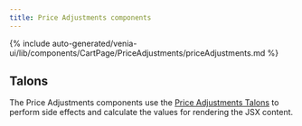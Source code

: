 ```yaml
---
title: Price Adjustments components
---
```


<!--
The reference doc content is generated automatically from the source code.
To update this section, update the doc blocks in the source code
-->

{% include auto-generated/venia-ui/lib/components/CartPage/PriceAdjustments/priceAdjustments.md %}

## Talons

The Price Adjustments components use the [Price Adjustments Talons][] to perform side effects and calculate the values for rendering the JSX content.

[price adjustments talons]: <{%link peregrine/reference/talons/CartPage/PriceAdjustments/index.md %}>
